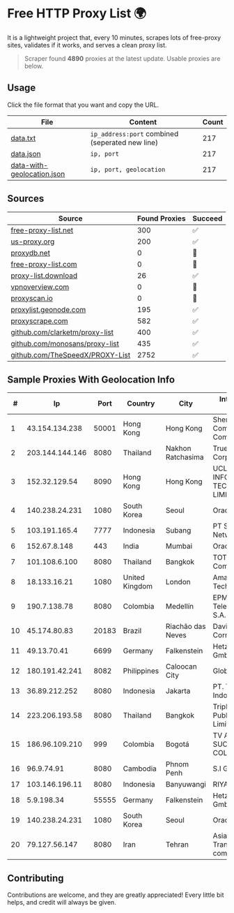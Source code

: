 
# Free HTTP Proxy List 🌍

It is a lightweight project that, every 10 minutes, scrapes lots of free-proxy sites, validates if it works, and serves a clean proxy list.


> Scraper found **4890** proxies at the latest update. Usable proxies are below.

## Usage

Click the file format that you want and copy the URL.


|File|Content|Count|
|----|-------|-----|
|[data.txt](https://raw.githubusercontent.com/themiralay/Proxy-List-World/master/data.txt)|`ip_address:port` combined (seperated new line)|217|
|[data.json](https://raw.githubusercontent.com/themiralay/Proxy-List-World/master/data.json)|`ip, port`|217|
|[data-with-geolocation.json](https://raw.githubusercontent.com/themiralay/Proxy-List-World/master/data-with-geolocation.json)|`ip, port, geolocation`|217|

## Sources

|Source|Found Proxies|Succeed|
|------|-------------|-------|
|[free-proxy-list.net](https://free-proxy-list.net)|300|✅|
|[us-proxy.org](https://www.us-proxy.org)|200|✅|
|[proxydb.net](http://proxydb.net)|0|🚫|
|[free-proxy-list.com](https://free-proxy-list.com/?page=&port=&type%5B%5D=http&type%5B%5D=https&up_time=0&search=Search)|0|🚫|
|[proxy-list.download](https://www.proxy-list.download/HTTP)|26|✅|
|[vpnoverview.com](https://vpnoverview.com/privacy/anonymous-browsing/free-proxy-servers)|0|🚫|
|[proxyscan.io](https://www.proxyscan.io)|0|🚫|
|[proxylist.geonode.com](https://proxylist.geonode.com/api/proxy-list?limit=300&page=1&sort_by=lastChecked&sort_type=desc&protocols=http,https)|195|✅|
|[proxyscrape.com](https://api.proxyscrape.com/v2/?request=displayproxies&protocol=http&timeout=10000&country=all&ssl=all&anonymity=all)|582|✅|
|[github.com/clarketm/proxy-list](https://raw.githubusercontent.com/clarketm/proxy-list/master/proxy-list-raw.txt)|400|✅|
|[github.com/monosans/proxy-list](https://raw.githubusercontent.com/monosans/proxy-list/main/proxies/http.txt)|435|✅|
|[github.com/TheSpeedX/PROXY-List](https://raw.githubusercontent.com/TheSpeedX/PROXY-List/master/http.txt)|2752|✅|


## Sample Proxies With Geolocation Info

|#|Ip|Port|Country|City|Internet Service Provider|
|-|--|----|-------|----|-------------------------|
|1|43.154.134.238|50001|Hong Kong|Hong Kong|Shenzhen Tencent Computer Systems Company Limited|
|2|203.144.144.146|8080|Thailand|Nakhon Ratchasima|True Internet Corporation CO. Ltd.|
|3|152.32.129.54|8090|Hong Kong|Hong Kong|UCLOUD INFORMATION TECHNOLOGY (HK) LIMITED|
|4|140.238.24.231|1080|South Korea|Seoul|Oracle Corporation|
|5|103.191.165.4|7777|Indonesia|Subang|PT Sakti Wijaya Network|
|6|152.67.8.148|443|India|Mumbai|Oracle Corporation|
|7|101.108.6.100|8080|Thailand|Bangkok|TOT Public Company Limited|
|8|18.133.16.21|1080|United Kingdom|London|Amazon Technologies Inc.|
|9|190.7.138.78|8080|Colombia|Medellín|EPM Telecomunicaciones S.A. E.S.P.|
|10|45.174.80.83|20183|Brazil|Riachão das Neves|Davilson Dos Santos Correia-me|
|11|49.13.70.41|6699|Germany|Falkenstein|Hetzner Online GmbH|
|12|180.191.42.241|8082|Philippines|Caloocan City|Globe Telecom|
|13|36.89.212.252|8080|Indonesia|Jakarta|PT. Telekomunikasi Indonesia|
|14|223.206.193.58|8080|Thailand|Bangkok|Triple T Broadband Public Company Limited|
|15|186.96.109.210|999|Colombia|Bogotá|TV AZTECA SUCURSAL COLOMBIA|
|16|96.9.74.91|8080|Cambodia|Phnom Penh|S.I Group|
|17|103.146.196.11|8080|Indonesia|Banyuwangi|RIYADNETWORK|
|18|5.9.198.34|55555|Germany|Falkenstein|Hetzner Online GmbH|
|19|140.238.24.231|1080|South Korea|Seoul|Oracle Corporation|
|20|79.127.56.147|8080|Iran|Tehran|Asiatech Data Transmission company|



## Contributing

Contributions are welcome, and they are greatly appreciated! Every
little bit helps, and credit will always be given.

